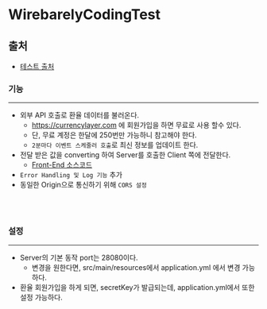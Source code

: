 # WirebarelyCodingTest

## 출처

* [테스트 출처](https://github.com/wirebarley/apply/blob/master/coding_test.md)

### 기능

---

* 외부 API 호출로 환율 데이터를 불러온다.
    * https://currencylayer.com 에 회원가입을 하면 무료로 사용 할수 있다.
    * 단, 무료 계정은 한달에 250번만 가능하니 참고해야 한다.
    * `2분마다 이벤트 스케줄러 호출`로 최신 정보를 업데이트 한다.
* 전달 받은 값을 converting 하여 Server를 호출한 Client 쪽에 전달한다.
    * [Front-End 소스코드](https://github.com/goodgood619/wirebarley_coding_test_front_web)
* `Error Handling 및 Log 기능` 추가
* 동일한 Origin으로 통신하기 위해 `CORS 설정`

<br/><br/>

### 설정

---

* Server의 기본 동작 port는 28080이다.
    * 변경을 원한다면, src/main/resources에서 application.yml 에서 변경 가능하다.
* 환율 회원가입을 하게 되면, secretKey가 발급되는데, application.yml에서 또한 설정 가능하다.